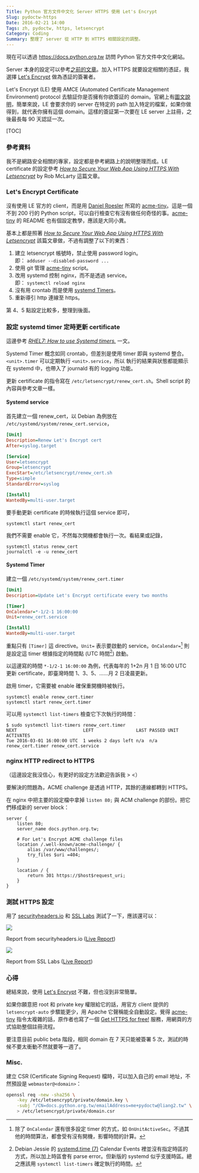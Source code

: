 ```yaml
---
Title: Python 官方文件中文化 Server HTTPS 使用 Let's Encrypt
Slug: pydoctw-https
Date: 2016-02-21 14:00
Tags: zh, pydoctw, https, letsencrypt
Category: Coding 
Summary: 整理了 server 從 HTTP 到 HTTPS 相關設定的調整。
---
```


現在可以透過 <https://docs.python.org.tw> 訪問 Python 官方文件中文化網站。

Server 本身的設定可以參考[之前的文章]({filename}0214_pydoctw_server.md)。加入 HTTPS 就要設定相關的憑証，我選擇 [Let's Encrypt] 做為憑証的簽署者。

Let's Encrypt (LE) 使用 AMCE (Automated Certificate Management Environment) protocol 去驗証你是否擁有你欲簽証的 domain。官網上有[圖文說明](https://letsencrypt.org/howitworks/technology/)，簡單來說，LE 會要求你的 server 在特定的 path 加入特定的檔案，如果你做得到，就代表你擁有這個 domain。這樣的簽証第一次要在 LE server 上註冊，之後最長每 90 天認証一次。

[TOC]


### 參考資料

我不是網路安全相關的專家，設定都是參考網路上的說明整理而成。LE certificate 的設定參考 [*How to Secure Your Web App Using HTTPS With Letsencrypt*] by Rob McLarty 這篇文章。


### Let's Encrypt Certificate

沒有使用 LE 官方的 client，而是用 [Daniel Roesler] 所寫的 [acme-tiny]。這是一個不到 200 行的 Python script，可以自行檢查它有沒有做任何奇怪的事。[acme-tiny] 的 README 也有個設定教學，應該是大同小異。

基本上都是照著 [*How to Secure Your Web App Using HTTPS With Letsencrypt*] 該篇文章做，不過有調整了以下的東西：

1. 建立 letsencrypt 帳號時，禁止使用 password login。<br>
   即： `adduser --disabled-password ...`
2. 使用 git 管理 [acme-tiny] script。
3. 改用 systemd 控制 nginx，而不是透過 service。<br>
   即： `systemctl reload nginx`
4. 沒有用 crontab 而是使用 [systemd Timers](https://wiki.archlinux.org/index.php/Systemd/Timers)。
5. 重新導引 http 連線至 https。

第 4、5 點設定比較多，整理到後面。


### 設定 systemd timer 定時更新 certificate

這邊參考 [*RHEL7: How to use Systemd timers.*] 一文。

Systemd Timer 概念如同 crontab，但差別是使用 timer 即與 systemd 整合。`<unit>.timer` 可以定期執行 `<unit>.service`，所以 <unit> 執行的結果與狀態都能顯示在 systemd 中，也帶入了 journald 有的 logging 功能。

更新 certificate 的指令寫在 `/etc/letsencrypt/renew_cert.sh`。Shell script 的內容與參考文章一樣。

#### Systemd service

首先建立一個 renew_cert，以 Debian 為例放在 `/etc/systemd/system/renew_cert.service`，

```ini
[Unit]
Description=Renew Let's Encrypt cert
After=syslog.target

[Service]
User=letsencrypt
Group=letsencrypt
ExecStart=/etc/letsencrypt/renew_cert.sh
Type=simple
StandardError=syslog

[Install]
WantedBy=multi-user.target
```

要手動更新 certificate 的時候執行這個 service 即可，

```
systemctl start renew_cert
```

我們不需要 enable 它，不然每次開機都會執行一次。看結果或記錄，

```
systemctl status renew_cert
journalctl -e -u renew_cert
```

#### Systemd Timer

建立一個 `/etc/systemd/system/renew_cert.timer`

```ini
[Unit]
Description=Update Let's Encrypt certificate every two months

[Timer]
OnCalendar=*-1/2-1 16:00:00
Unit=renew_cert.service

[Install]
WantedBy=multi-user.target
```

重點只有 `[Timer]` 這 directive。`Unit=` 表示要啟動的 service。`OnCalendar=`[^calendar] 則是設定這 timer 根據指定的時間點 (UTC 時間[^utc]) 啟動。

以這邊寫的時間 `*-1/2-1 16:00:00` 為例，代表每年的 1+2n 月 1 日 16:00 UTC 更新 certificate，即臺灣時間 1、3、5、……月 2 日凌晨更新。

啟用 timer，它需要被 enable 確保重開機時被執行。

```
systemctl enable renew_cert.timer
systemctl start renew_cert.timer
```

可以用 `systemctl list-timers` 檢查它下次執行的時間：

```console
$ sudo systemctl list-timers renew_cert.timer
NEXT                         LEFT                LAST PASSED UNIT             ACTIVATES
Tue 2016-03-01 16:00:00 UTC  1 weeks 2 days left n/a  n/a    renew_cert.timer renew_cert.service
```

[^calendar]: 除了 `OnCalendar` 還有很多設定 timer 的方式，如 `OnUnitActiveSec`。不過其他的時間算法，都會受有沒有開機，影響時間的計算。

[^utc]: Debian Jessie 的 [systemd.time (7)](https://www.freedesktop.org/software/systemd/man/systemd.time.html#Calendar%20Events) Calendar Events 裡並沒有指定時區的方式，所以加上時區會有 parse error。但新版的 systemd 似乎支援時區。總之應該用 `systemctl list-timers` 確定執行的時間。


### nginx HTTP redirect to HTTPS

（這邊設定我沒信心，有更好的設定方法歡迎告訴我 > <）

要解決的問題為，ACME challenge 是透過 HTTP，其餘的連線都轉到 HTTPS。

在 nginx 中把主要的設定檔中拿掉 `listen 80;` 與 ACM challenge 的部份。把它們移成新的 server block： 

```nginx
server {
    listen 80;
    server_name docs.python.org.tw;

    # For Let's Encrypt ACME challenge files
    location /.well-known/acme-challenge/ {
        alias /var/www/challenges/;
        try_files $uri =404;
    }

    location / {
        return 301 https://$host$request_uri;
    }
}
``` 


### 測試 HTTPS 設定

用了 [securityheaders.io](https://securityheaders.io/) 和 [SSL Labs](https://www.ssllabs.com/index.html) 測試了一下，應該還可以：

<div class="figure">
  <img src="{attach}pics/pydoctw_securityheaders_report.png"/>
  <p class="caption center">Report from securityheaders.io (<a href="https://securityheaders.io/?q=https%3A%2F%2Fdocs.python.org.tw%2F3%2F">Live Report</a>)</p>
</div>

<div class="figure">
  <img src="{attach}pics/pydoctw_ssllabs_report.png"/>
  <p class="caption center">Report from SSL Labs (<a href="https://www.ssllabs.com/ssltest/analyze.html?d=docs.python.org.tw">Live Report</a>)</p>
</div>


### 心得

總結來說，使用 [Let's Encrypt] 不難，但也沒到非常簡單。

如果你願意把 root 和 private key 權限給它的話，用官方 client 提供的 `letsencrypt-auto` 步驟能更少，用 Apache 它聲稱能全自動設定。覺得 [acme-tiny] 指令太複雜的話，原作者也寫了一個 [Get HTTPS for free!] 服務，用網頁的方式協助整個註冊流程。

要注意目前 public beta 階段，相同 domain 在 7 天只能被簽署 5 次，測試的時候不要太衝動不然就要等一週了。


### Misc.

建立 CSR (Certificate Signing Request) 檔時，可以加入自己的 email 地址，不然預設是 `webmaster@<domain>`：

```bash
openssl req -new -sha256 \
    -key /etc/letsencrypt/private/domain.key \
    -subj "/CN=docs.python.org.tw/emailAddress=me+pydoctw@liang2.tw" \
    > /etc/letsencrypt/private/domain.csr
```

[Let's Encrypt]: https://letsencrypt.org/
[*How to Secure Your Web App Using HTTPS With Letsencrypt*]: https://robmclarty.com/blog/how-to-secure-your-web-app-using-https-with-letsencrypt

[Daniel Roesler]: https://daylightpirates.org/
[acme-tiny]: https://github.com/diafygi/acme-tiny/

[*RHEL7: How to use Systemd timers.*]: http://www.certdepot.net/rhel7-use-systemd-timers/

[Get HTTPS for free!]: https://gethttpsforfree.com/

